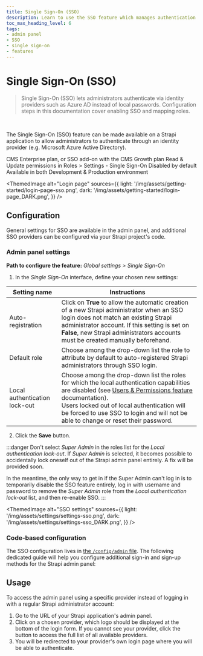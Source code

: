 ```yaml
---
title: Single Sign-On (SSO)
description: Learn to use the SSO feature which manages authentication through an identity provider.
toc_max_heading_level: 6
tags:
- admin panel
- SSO
- single sign-on
- features
---
```


# Single Sign-On (SSO)
<EnterpriseBadge /> <SsoBadge />

> Single Sign-On (SSO) lets administrators authenticate via identity providers such as Azure AD instead of local passwords. Configuration steps in this documentation cover enabling SSO and mapping roles.
<br/>

The Single Sign-On (SSO) feature can be made available on a Strapi application to allow administrators to authenticate through an identity provider (e.g. Microsoft Azure Active Directory).

<IdentityCard>
  <IdentityCardItem icon="credit-card" title="Plan">CMS Enterprise plan, or SSO add-on with the CMS Growth plan</IdentityCardItem>
  <IdentityCardItem icon="user" title="Role & permission">Read & Update permissions in Roles > Settings - Single Sign-On</IdentityCardItem>
  <IdentityCardItem icon="toggle-right" title="Activation">Disabled by default</IdentityCardItem>
  <IdentityCardItem icon="desktop" title="Environment">Available in both Development & Production environment</IdentityCardItem>
</IdentityCard>

<ThemedImage
alt="Login page"
sources={{
    light: '/img/assets/getting-started/login-page-sso.png',
    dark: '/img/assets/getting-started/login-page_DARK.png',
  }}
/>

## Configuration

General settings for SSO are available in the admin panel, and additional SSO providers can be configured via your Strapi project's code.

### Admin panel settings

**Path to configure the feature:** <Icon name="gear-six" /> *Global settings > Single Sign-On*

1. In the *Single Sign-On* interface, define your chosen new settings:

| Setting name      | Instructions      |
| ----------------- | ---------------------|
| Auto-registration | Click on **True** to allow the automatic creation of a new Strapi administrator when an SSO login does not match an existing Strapi administrator account. If this setting is set on **False**, new Strapi administrators accounts must be created manually beforehand. |
| Default role      | Choose among the drop-down list the role to attribute by default to auto-registered Strapi administrators through SSO login.           |
| Local authentication lock-out | Choose among the drop-down list the roles for which the local authentication capabilities are disabled (see [Users & Permissions feature](/cms/features/users-permissions#advanced-settings) documentation).<br />Users locked out of local authentication will be forced to use SSO to login and will not be able to change or reset their password. |

2. Click the **Save** button.

:::danger
Don't select _Super Admin_ in the roles list for the _Local authentication lock-out_. If _Super Admin_ is selected, it becomes possible to accidentally lock oneself out of the Strapi admin panel entirely. A fix will be provided soon.

In the meantime, the only way to get in if the Super Admin can't log in is to temporarily disable the SSO feature entirely, log in with username and password to remove the _Super Admin_ role from the _Local authentication lock-out_ list, and then re-enable SSO.
:::

<ThemedImage
  alt="SSO settings"
  sources={{
    light: '/img/assets/settings/settings-sso.png',
    dark: '/img/assets/settings/settings-sso_DARK.png',
  }}
/>

### Code-based configuration

The SSO configuration lives in [the `/config/admin` file](/cms/configurations/admin-panel). The following dedicated guide will help you configure additional sign-in and sign-up methods for the Strapi admin panel:

<CustomDocCardsWrapper>
<CustomDocCard icon="sign-in" title="How to configure SSO providers" description="Learn how to configure SSO providers through your Strapi project's code." link="/cms/configurations/guides/configure-sso"/>
</CustomDocCardsWrapper>

## Usage

To access the admin panel using a specific provider instead of logging in with a regular Strapi administrator account:

1. Go to the URL of your Strapi application's admin panel.
2. Click on a chosen provider, which logo should be displayed at the bottom of the login form. If you cannot see your provider, click the <Icon name="dots-three-outline" /> button to access the full list of all available providers.
3. You will be redirected to your provider's own login page where you will be able to authenticate.
